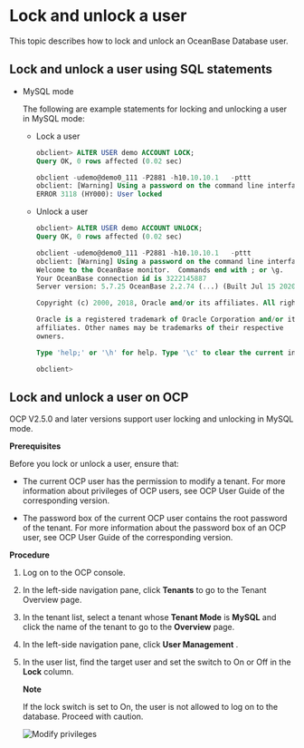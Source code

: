 Lock and unlock a user 
===========================================

This topic describes how to lock and unlock an OceanBase Database user. 

Lock and unlock a user using SQL statements 
----------------------------------------------------------------

* MySQL mode

  The following are example statements for locking and unlocking a user in MySQL mode:

  
  * Lock a user

    ```sql
    obclient> ALTER USER demo ACCOUNT LOCK;
    Query OK, 0 rows affected (0.02 sec)
    
    obclient -udemo@demo0_111 -P2881 -h10.10.10.1   -pttt
    obclient: [Warning] Using a password on the command line interface can be insecure.
    ERROR 3118 (HY000): User locked
    ```

    
  

  

  
  * Unlock a user

    ```sql
    obclient> ALTER USER demo ACCOUNT UNLOCK;
    Query OK, 0 rows affected (0.02 sec)
    
    obclient -udemo@demo0_111 -P2881 -h10.10.10.1   -pttt
    obclient: [Warning] Using a password on the command line interface can be insecure.
    Welcome to the OceanBase monitor.  Commands end with ; or \g.
    Your OceanBase connection id is 3222145887
    Server version: 5.7.25 OceanBase 2.2.74 (...) (Built Jul 15 2020 21:30:23)
    
    Copyright (c) 2000, 2018, Oracle and/or its affiliates. All rights reserved.
    
    Oracle is a registered trademark of Oracle Corporation and/or its
    affiliates. Other names may be trademarks of their respective
    owners.
    
    Type 'help;' or '\h' for help. Type '\c' to clear the current input statement.
    
    obclient>
    ```

    
  

  

  




Lock and unlock a user on OCP 
--------------------------------------------------

OCP V2.5.0 and later versions support user locking and unlocking in MySQL mode. 

**Prerequisites** 

Before you lock or unlock a user, ensure that:

* The current OCP user has the permission to modify a tenant. For more information about privileges of OCP users, see OCP User Guide of the corresponding version.

  

* The password box of the current OCP user contains the root password of the tenant. For more information about the password box of an OCP user, see OCP User Guide of the corresponding version.

  




**Procedure** 

1. Log on to the OCP console.

   

2. In the left-side navigation pane, click **Tenants** to go to the Tenant Overview page.

   

3. In the tenant list, select a tenant whose **Tenant Mode** is **MySQL** and click the name of the tenant to go to the **Overview** page.

   

4. In the left-side navigation pane, click **User Management** .

   

5. In the user list, find the target user and set the switch to On or Off in the **Lock** column. 

   **Note**

   

   If the lock switch is set to On, the user is not allowed to log on to the database. Proceed with caution.

   ![Modify privileges](../images/p206093.png)
   



